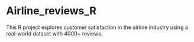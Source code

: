 # Airline_reviews_R
This R project explores customer satisfaction in the airline industry using a real-world dataset with 4000+ reviews.
